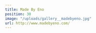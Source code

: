 ```yaml
---
title: Made By Eno
position: 30
image: "/uploads/gallery__madebyeno.jpg"
url: http://www.madebyeno.com/
---
```


